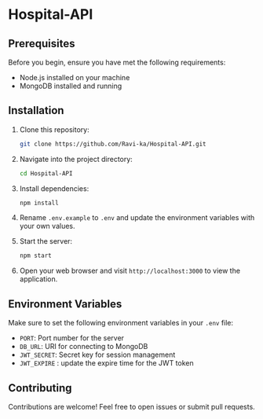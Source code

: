 # Hospital-API

## Prerequisites

Before you begin, ensure you have met the following requirements:

- Node.js installed on your machine
- MongoDB installed and running

## Installation

1. Clone this repository:

   ```bash
   git clone https://github.com/Ravi-ka/Hospital-API.git
   ```

2. Navigate into the project directory:

   ```bash
   cd Hospital-API
   ```

3. Install dependencies:

   ```bash
   npm install
   ```

4. Rename `.env.example` to `.env` and update the environment variables with your own values.

5. Start the server:

   ```bash
   npm start
   ```

6. Open your web browser and visit `http://localhost:3000` to view the application.

## Environment Variables

Make sure to set the following environment variables in your `.env` file:

- `PORT`: Port number for the server
- `DB_URL`: URI for connecting to MongoDB
- `JWT_SECRET`: Secret key for session management
- `JWT_EXPIRE` : update the expire time for the JWT token

## Contributing

Contributions are welcome! Feel free to open issues or submit pull requests.
